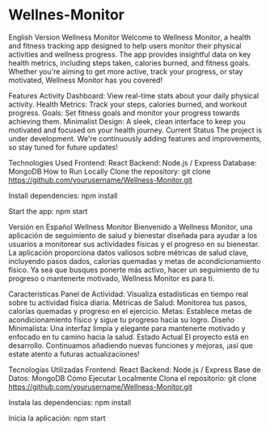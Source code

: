 # Wellnes-Monitor
English Version
Wellness Monitor
Welcome to Wellness Monitor, a health and fitness tracking app designed to help users monitor their physical activities and wellness progress. The app provides insightful data on key health metrics, including steps taken, calories burned, and fitness goals. Whether you're aiming to get more active, track your progress, or stay motivated, Wellness Monitor has you covered!

Features
Activity Dashboard: View real-time stats about your daily physical activity.
Health Metrics: Track your steps, calories burned, and workout progress.
Goals: Set fitness goals and monitor your progress towards achieving them.
Minimalist Design: A sleek, clean interface to keep you motivated and focused on your health journey.
Current Status
The project is under development. We're continuously adding features and improvements, so stay tuned for future updates!

Technologies Used
Frontend: React
Backend: Node.js / Express
Database: MongoDB
How to Run Locally
Clone the repository:
git clone https://github.com/yourusername/Wellness-Monitor.git

Install dependencies:
npm install

Start the app:
npm start

Versión en Español
Wellness Monitor
Bienvenido a Wellness Monitor, una aplicación de seguimiento de salud y bienestar diseñada para ayudar a los usuarios a monitorear sus actividades físicas y el progreso en su bienestar. La aplicación proporciona datos valiosos sobre métricas de salud clave, incluyendo pasos dados, calorías quemadas y metas de acondicionamiento físico. Ya sea que busques ponerte más activo, hacer un seguimiento de tu progreso o mantenerte motivado, Wellness Monitor es para ti.

Características
Panel de Actividad: Visualiza estadísticas en tiempo real sobre tu actividad física diaria.
Métricas de Salud: Monitorea tus pasos, calorías quemadas y progreso en el ejercicio.
Metas: Establece metas de acondicionamiento físico y sigue tu progreso hacia su logro.
Diseño Minimalista: Una interfaz limpia y elegante para mantenerte motivado y enfocado en tu camino hacia la salud.
Estado Actual
El proyecto está en desarrollo. Continuamos añadiendo nuevas funciones y mejoras, ¡así que estate atento a futuras actualizaciones!

Tecnologías Utilizadas
Frontend: React
Backend: Node.js / Express
Base de Datos: MongoDB
Cómo Ejecutar Localmente
Clona el repositorio:
git clone https://github.com/yourusername/Wellness-Monitor.git

Instala las dependencias:
npm install

Inicia la aplicación:
npm start

